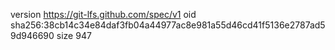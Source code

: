 version https://git-lfs.github.com/spec/v1
oid sha256:38cb14c34e84daf3fb04a44977ac8e981a55d46cd41f5136e2787ad59d946690
size 947
